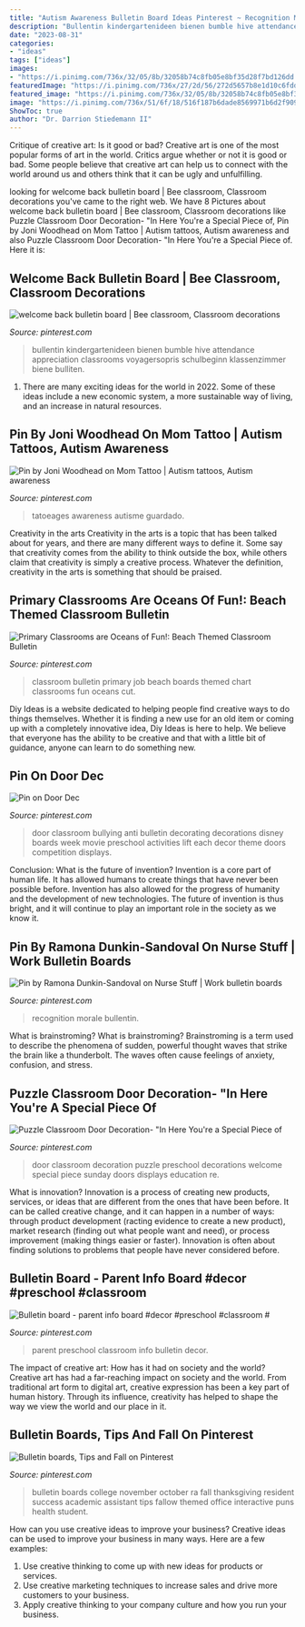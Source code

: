 ```yaml
---
title: "Autism Awareness Bulletin Board Ideas Pinterest ~ Recognition Morale Bullentin"
description: "Bullentin kindergartenideen bienen bumble hive attendance appreciation classrooms voyagersopris schulbeginn klassenzimmer biene bulliten"
date: "2023-08-31"
categories:
- "ideas"
tags: ["ideas"]
images:
- "https://i.pinimg.com/736x/32/05/8b/32058b74c8fb05e8bf35d28f7bd126dd.jpg"
featuredImage: "https://i.pinimg.com/736x/27/2d/56/272d5657b8e1d10c6fdde08b7b5cd05f.jpg"
featured_image: "https://i.pinimg.com/736x/32/05/8b/32058b74c8fb05e8bf35d28f7bd126dd.jpg"
image: "https://i.pinimg.com/736x/51/6f/18/516f187b6dade8569971b6d2f909b5c1.jpg"
ShowToc: true
author: "Dr. Darrion Stiedemann II"
---
```



Critique of creative art: Is it good or bad?
Creative art is one of the most popular forms of art in the world. Critics argue whether or not it is good or bad. Some people believe that creative art can help us to connect with the world around us and others think that it can be ugly and unfulfilling.

	

		
looking for welcome back bulletin board | Bee classroom, Classroom decorations you've came to the right web. We have 8 Pictures about welcome back bulletin board | Bee classroom, Classroom decorations like Puzzle Classroom Door Decoration- &quot;In Here You&#039;re a Special Piece of, Pin by Joni Woodhead on Mom Tattoo | Autism tattoos, Autism awareness and also Puzzle Classroom Door Decoration- &quot;In Here You&#039;re a Special Piece of. Here it is:
		
    
## Welcome Back Bulletin Board | Bee Classroom, Classroom Decorations

<img loading=lazy src="https://i.pinimg.com/originals/ac/04/c4/ac04c41ee1a2c2490dc16abadb75cbd5.jpg" onerror="this.onerror=null;this.src='https://tse1.mm.bing.net/th?id=OIP.V_cRRoe5EAUxMwmhX99LXwAAAA&amp;pid=15.1';" alt="welcome back bulletin board | Bee classroom, Classroom decorations">

_Source: pinterest.com_

>bullentin kindergartenideen bienen bumble hive attendance appreciation classrooms voyagersopris schulbeginn klassenzimmer biene bulliten. 

	

1. There are many exciting ideas for the world in 2022. Some of these ideas include a new economic system, a more sustainable way of living, and an increase in natural resources.

    
## Pin By Joni Woodhead On Mom Tattoo | Autism Tattoos, Autism Awareness

<img loading=lazy src="https://i.pinimg.com/736x/32/05/8b/32058b74c8fb05e8bf35d28f7bd126dd.jpg" onerror="this.onerror=null;this.src='https://tse3.mm.bing.net/th?id=OIP.D47zhVD3cQvulecNJwURoAHaHa&amp;pid=15.1';" alt="Pin by Joni Woodhead on Mom Tattoo | Autism tattoos, Autism awareness">

_Source: pinterest.com_

>tatoeages awareness autisme guardado. 

	

Creativity in the arts
Creativity in the arts is a topic that has been talked about for years, and there are many different ways to define it. Some say that creativity comes from the ability to think outside the box, while others claim that creativity is simply a creative process. Whatever the definition, creativity in the arts is something that should be praised.

    
## Primary Classrooms Are Oceans Of Fun!: Beach Themed Classroom Bulletin

<img loading=lazy src="https://s-media-cache-ak0.pinimg.com/736x/87/2f/07/872f079528a5743aad23b350dc1b0c4f--classroom-bulletin-boards-primary-classroom.jpg" onerror="this.onerror=null;this.src='https://tse3.mm.bing.net/th?id=OIP.yRJEMr3yYkKfPnla4z3isAHaJ3&amp;pid=15.1';" alt="Primary Classrooms are Oceans of Fun!: Beach Themed Classroom Bulletin">

_Source: pinterest.com_

>classroom bulletin primary job beach boards themed chart classrooms fun oceans cut. 

	

Diy Ideas is a website dedicated to helping people find creative ways to do things themselves. Whether it is finding a new use for an old item or coming up with a completely innovative idea, Diy Ideas is here to help. We believe that everyone has the ability to be creative and that with a little bit of guidance, anyone can learn to do something new.

    
## Pin On Door Dec

<img loading=lazy src="https://i.pinimg.com/736x/21/0f/63/210f631e458449cb9c5d9577ff552316.jpg" onerror="this.onerror=null;this.src='https://tse4.mm.bing.net/th?id=OIP.Vq5QIo7D4tlI39Ct5JDxtAHaNL&amp;pid=15.1';" alt="Pin on Door Dec">

_Source: pinterest.com_

>door classroom bullying anti bulletin decorating decorations disney boards week movie preschool activities lift each decor theme doors competition displays. 

	

Conclusion: What is the future of invention?
Invention is a core part of human life. It has allowed humans to create things that have never been possible before. Invention has also allowed for the progress of humanity and the development of new technologies. The future of invention is thus bright, and it will continue to play an important role in the society as we know it.

    
## Pin By Ramona Dunkin-Sandoval On Nurse Stuff | Work Bulletin Boards

<img loading=lazy src="https://i.pinimg.com/736x/51/6f/18/516f187b6dade8569971b6d2f909b5c1.jpg" onerror="this.onerror=null;this.src='https://tse3.mm.bing.net/th?id=OIP.45o6pxRL4u6qjf276k9KHAHaF6&amp;pid=15.1';" alt="Pin by Ramona Dunkin-Sandoval on Nurse Stuff | Work bulletin boards">

_Source: pinterest.com_

>recognition morale bullentin. 

	

What is brainstroming?
What is brainstroming? Brainstroming is a term used to describe the phenomena of sudden, powerful thought waves that strike the brain like a thunderbolt. The waves often cause feelings of anxiety, confusion, and stress.

    
## Puzzle Classroom Door Decoration- &quot;In Here You&#039;re A Special Piece Of

<img loading=lazy src="https://i.pinimg.com/originals/cb/6e/c1/cb6ec1a1e7d0e48a77882716e4ae7ae6.jpg" onerror="this.onerror=null;this.src='https://tse2.mm.bing.net/th?id=OIP.swZ-w5pOtSy6VVSun7nd-QHaJ6&amp;pid=15.1';" alt="Puzzle Classroom Door Decoration- &quot;In Here You&#039;re a Special Piece of">

_Source: pinterest.com_

>door classroom decoration puzzle preschool decorations welcome special piece sunday doors displays education re. 

	

What is innovation?
Innovation is a process of creating new products, services, or ideas that are different from the ones that have been before. It can be called creative change, and it can happen in a number of ways: through product development (racting evidence to create a new product), market research (finding out what people want and need), or process improvement (making things easier or faster). Innovation is often about finding solutions to problems that people have never considered before.

    
## Bulletin Board - Parent Info Board #decor #preschool #classroom #

<img loading=lazy src="https://i.pinimg.com/736x/27/2d/56/272d5657b8e1d10c6fdde08b7b5cd05f.jpg" onerror="this.onerror=null;this.src='https://tse3.mm.bing.net/th?id=OIP.DAeUBP3iHg50kx-kC77HbQHaJ4&amp;pid=15.1';" alt="Bulletin board - parent info board #decor #preschool #classroom #">

_Source: pinterest.com_

>parent preschool classroom info bulletin decor. 

	

The impact of creative art: How has it had on society and the world?
Creative art has had a far-reaching impact on society and the world. From traditional art form to digital art, creative expression has been a key part of human history. Through its influence, creativity has helped to shape the way we view the world and our place in it.

    
## Bulletin Boards, Tips And Fall On Pinterest

<img loading=lazy src="https://s-media-cache-ak0.pinimg.com/736x/8d/fe/d3/8dfed323440c3804b6d53e2d446e05b1.jpg" onerror="this.onerror=null;this.src='https://tse2.mm.bing.net/th?id=OIP.Rd3WCusseqXW6oozwdxdTQHaFj&amp;pid=15.1';" alt="Bulletin boards, Tips and Fall on Pinterest">

_Source: pinterest.com_

>bulletin boards college november october ra fall thanksgiving resident success academic assistant tips fallow themed office interactive puns health student. 

	

How can you use creative ideas to improve your business?
Creative ideas can be used to improve your business in many ways. Here are a few examples:
1. Use creative thinking to come up with new ideas for products or services.
2. Use creative marketing techniques to increase sales and drive more customers to your business.
3. Apply creative thinking to your company culture and how you run your business.

